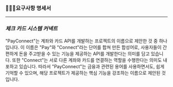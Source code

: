 ### 🧑🏻‍💻요구사항 명세서

---
### *체크 카드 시스템 커넥트* 
"PayConnect"는 계좌와 카드 API를 개발하는 프로젝트의 이름으로 제안한 것 중 하나입니다.
이 이름은 "Pay"와 "Connect"라는 단어를 합쳐 만든 합성어로, 사용자들이 간편하게 돈을 
주고받을 수 있는 기능을 제공하는 API를 개발한다는 의미를 담고 있습니다. 또한 "Connect"는 서로
다른 계좌와 카드를 연결하는 역할을 수행한다는 의미도 내포하고 있습니다. 따라서 "PayConnect"는 
금융과 관련된 용어를 사용하면서도, 쉽게 기억할 수 있으며, 해당 프로젝트가 제공하는 핵심 기능을 
강조하는 이름으로 제안된 것입니다.